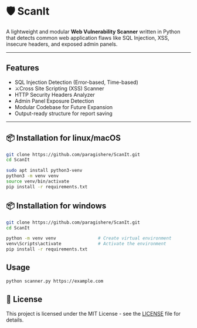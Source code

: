 # 🛡️ ScanIt

A lightweight and modular **Web Vulnerability Scanner** written in Python that detects common web application flaws like SQL Injection, XSS, insecure headers, and exposed admin panels.

---

##  Features

- SQL Injection Detection (Error-based, Time-based)
- ⚔Cross Site Scripting (XSS) Scanner
- HTTP Security Headers Analyzer
- Admin Panel Exposure Detection
- Modular Codebase for Future Expansion
- Output-ready structure for report saving


---

## 📦 Installation for linux/macOS

```bash
git clone https://github.com/paragishere/ScanIt.git
cd ScanIt

sudo apt install python3-venv
python3 -m venv venv
source venv/bin/activate
pip install -r requirements.txt


```
## 📦 Installation for windows

```bash
git clone https://github.com/paragishere/ScanIt.git
cd ScanIt

python -m venv venv                # Create virtual environment
venv\Scripts\activate              # Activate the environment
pip install -r requirements.txt

```
## Usage 
```bash
python scanner.py https://example.com
```
## 📝 License

This project is licensed under the MIT License - see the [LICENSE](./LICENSE) file for details.

